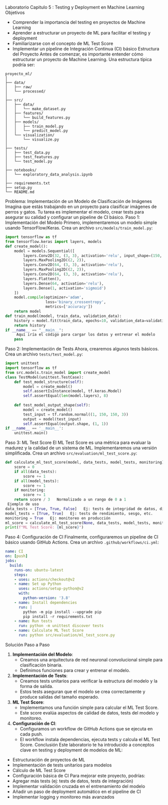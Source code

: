  Laboratorio Capitulo 5 : Testing y Deployment en Machine Learning
 Objetivos
- Comprender la importancia del testing en proyectos de Machine Learning
- Aprender a estructurar un proyecto de ML para facilitar el testing y deployment
- Familiarizarse con el concepto de ML Test Score
- Implementar un pipeline de Integración Continua (CI) básico
 Estructura del Proyecto
Antes de comenzar, es importante entender cómo estructurar un proyecto de Machine Learning. Una estructura típica podría ser:
```
proyecto_ml/
│
├── data/
│   ├── raw/
│   └── processed/
│
├── src/
│   ├── data/
│   │   └── make_dataset.py
│   ├── features/
│   │   └── build_features.py
│   ├── models/
│   │   ├── train_model.py
│   │   └── predict_model.py
│   └── visualization/
│       └── visualize.py
│
├── tests/
│   ├── test_data.py
│   ├── test_features.py
│   └── test_model.py
│
├── notebooks/
│   └── exploratory_data_analysis.ipynb
│
├── requirements.txt
├── setup.py
└── README.md
```
 Problema: Implementación de un Modelo de Clasificación de Imágenes
Imagina que estás trabajando en un proyecto para clasificar imágenes de perros y gatos. Tu tarea es implementar el modelo, crear tests para asegurar su calidad y configurar un pipeline de CI básico.
 Paso 1: Implementación del Modelo
Primero, implementaremos un modelo simple usando TensorFlow/Keras. Crea un archivo `src/models/train_model.py`:
```python
import tensorflow as tf
from tensorflow.keras import layers, models
def create_model():
    model = models.Sequential([
        layers.Conv2D(32, (3, 3), activation='relu', input_shape=(150, 150, 3)),
        layers.MaxPooling2D((2, 2)),
        layers.Conv2D(64, (3, 3), activation='relu'),
        layers.MaxPooling2D((2, 2)),
        layers.Conv2D(64, (3, 3), activation='relu'),
        layers.Flatten(),
        layers.Dense(64, activation='relu'),
        layers.Dense(1, activation='sigmoid')
    ])
    model.compile(optimizer='adam',
                  loss='binary_crossentropy',
                  metrics=['accuracy'])
    return model
def train_model(model, train_data, validation_data):
    history = model.fit(train_data, epochs=10, validation_data=validation_data)
    return history
if __name__ == "__main__":
     Aquí iría el código para cargar los datos y entrenar el modelo
    pass
```
 Paso 2: Implementación de Tests
Ahora, crearemos algunos tests básicos. Crea un archivo `tests/test_model.py`:
```python
import unittest
import tensorflow as tf
from src.models.train_model import create_model
class TestModel(unittest.TestCase):
    def test_model_structure(self):
        model = create_model()
        self.assertIsInstance(model, tf.keras.Model)
        self.assertEqual(len(model.layers), 8)
    
    def test_model_output_shape(self):
        model = create_model()
        test_input = tf.random.normal((1, 150, 150, 3))
        output = model(test_input)
        self.assertEqual(output.shape, (1, 1))
if __name__ == '__main__':
    unittest.main()
```
 Paso 3: ML Test Score
El ML Test Score es una métrica para evaluar la madurez y la calidad de un sistema de ML. Implementaremos una versión simplificada. Crea un archivo `src/evaluation/ml_test_score.py`:
```python
def calculate_ml_test_score(model, data_tests, model_tests, monitoring):
    score = 0
    if all(data_tests):
        score += 1
    if all(model_tests):
        score += 1
    if monitoring:
        score += 1
    return score / 3   Normalizado a un rango de 0 a 1
 Ejemplo de uso
data_tests = [True, True, False]   Ej: tests de integridad de datos, distribución, etc.
model_tests = [True, True]   Ej: tests de rendimiento, sesgo, etc.
monitoring = True   Ej: monitoreo en producción
ml_score = calculate_ml_test_score(None, data_tests, model_tests, monitoring)
print(f"ML Test Score: {ml_score}")
```
 Paso 4: Configuración de CI
Finalmente, configuraremos un pipeline de CI básico usando GitHub Actions. Crea un archivo `.github/workflows/ci.yml`:
```yaml
name: CI
on: [push]
jobs:
  build:
    runs-on: ubuntu-latest
    steps:
    - uses: actions/checkout@v2
    - name: Set up Python
      uses: actions/setup-python@v2
      with:
        python-version: '3.8'
    - name: Install dependencies
      run: |
        python -m pip install --upgrade pip
        pip install -r requirements.txt
    - name: Run tests
      run: python -m unittest discover tests
    - name: Calculate ML Test Score
      run: python src/evaluation/ml_test_score.py
```
 Solución Paso a Paso
1. **Implementación del Modelo**:
   - Creamos una arquitectura de red neuronal convolucional simple para clasificación binaria.
   - Definimos funciones para crear y entrenar el modelo.
2. **Implementación de Tests**:
   - Creamos tests unitarios para verificar la estructura del modelo y la forma de salida.
   - Estos tests aseguran que el modelo se crea correctamente y produce salidas del tamaño esperado.
3. **ML Test Score**:
   - Implementamos una función simple para calcular el ML Test Score.
   - Este score evalúa aspectos de calidad de datos, tests del modelo y monitoreo.
4. **Configuración de CI**:
   - Configuramos un workflow de GitHub Actions que se ejecuta en cada push.
   - El workflow instala dependencias, ejecuta tests y calcula el ML Test Score.
 Conclusión
Este laboratorio te ha introducido a conceptos clave en testing y deployment de modelos de ML:
- Estructuración de proyectos de ML
- Implementación de tests unitarios para modelos
- Cálculo de ML Test Score
- Configuración básica de CI
Para mejorar este proyecto, podrías:
- Agregar más tests (ej: tests de datos, tests de integración)
- Implementar validación cruzada en el entrenamiento del modelo
- Añadir un paso de deployment automático en el pipeline de CI
- Implementar logging y monitoreo más avanzados


